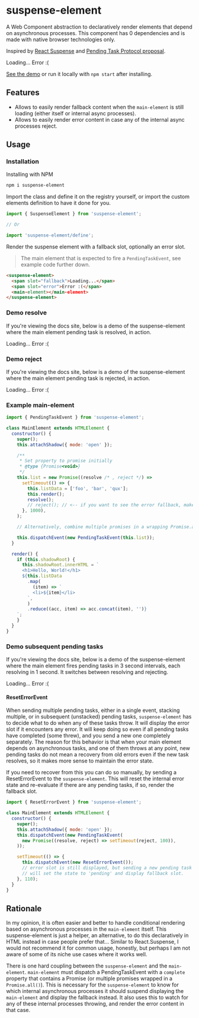 # suspense-element

A Web Component abstraction to declaratively render elements that depend on asynchronous processes.
This component has 0 dependencies and is made with native browser technologies only.

Inspired by [React Suspense](https://reactjs.org/docs/react-api.html#reactsuspense) and [Pending Task Protocol proposal](https://github.com/webcomponents/community-protocols/pull/1).

<suspense-element class="demo">
  <span slot="fallback">Loading...</span>
  <span slot="error">Error :(</span>
  <demo-element></demo-element>
</suspense-element>

[See the demo](https://suspense-element.netlify.app) or run it locally with `npm start` after installing.

## Features

- Allows to easily render fallback content when the `main-element` is still loading (either itself or internal async processes).
- Allows to easily render error content in case any of the internal async processes reject.

## Usage

### Installation

Installing with NPM

```sh
npm i suspense-element
```

Import the class and define it on the registry yourself, or import the custom elements definition to have it done for you.

```js
import { SuspenseElement } from 'suspense-element';

// Or

import 'suspense-element/define';
```

Render the suspense element with a fallback slot, optionally an error slot.

> The main element that is expected to fire a `PendingTaskEvent`, see example code further down.

```html
<suspense-element>
  <span slot="fallback">Loading...</span>
  <span slot="error">Error :(</span>
  <main-element></main-element>
</suspense-element>
```

### Demo resolve

If you're viewing the docs site, below is a demo of the suspense-element where the main element pending task is resolved, in action.

<suspense-element class="demo">
  <span slot="fallback">Loading...</span>
  <span slot="error">Error :(</span>
  <demo-element></demo-element>
</suspense-element>

### Demo reject

If you're viewing the docs site, below is a demo of the suspense-element where the main element pending task is rejected, in action.

<suspense-element class="demo">
  <span slot="fallback">Loading...</span>
  <span slot="error">Error :(</span>
  <demo-element reject></demo-element>
</suspense-element>

### Example main-element

```js
import { PendingTaskEvent } from 'suspense-element';

class MainElement extends HTMLElement {
  constructor() {
    super();
    this.attachShadow({ mode: 'open' });

    /**
     * Set property to promise initially
     * @type {Promise<void>}
     */
    this.list = new Promise((resolve /* , reject */) =>
      setTimeout(() => {
        this.listData = ['foo', 'bar', 'qux'];
        this.render();
        resolve();
        // reject(); // <-- if you want to see the error fallback, make this suspense reject
      }, 1000),
    );

    // Alternatively, combine multiple promises in a wrapping Promise.all()

    this.dispatchEvent(new PendingTaskEvent(this.list));
  }

  render() {
    if (this.shadowRoot) {
      this.shadowRoot.innerHTML = `
      <h1>Hello, World!</h1>
      ${this.listData
        .map(
          (item) => `
          <li>${item}</li>
        `,
        )
        .reduce((acc, item) => acc.concat(item), '')}
    `;
    }
  }
}
```

### Demo subsequent pending tasks

If you're viewing the docs site, below is a demo of the suspense-element where the main element fires pending tasks in 3 second intervals, each resolving in 1 second. It switches between resolving and rejecting.

<suspense-element class="demo">
  <span slot="fallback">Loading...</span>
  <span slot="error">Error :(</span>
  <demo-element pending-interval></demo-element>
</suspense-element>

#### ResetErrorEvent

When sending multiple pending tasks, either in a single event, stacking multiple, or in subsequent (unstacked) pending tasks, `suspense-element` has to decide what to do when any of these tasks throw.
It will display the error slot if it encounters any error.
It will keep doing so even if all pending tasks have completed (some threw), and you send a new one completely separately.
The reason for this behavior is that when your main element depends on asynchronous tasks, and one of them throws at any point, new pending tasks do not mean a recovery from old errors even if the new task resolves, so it makes more sense to maintain the error state.

If you need to recover from this you can do so manually, by sending a ResetErrorEvent to the `suspense-element`.
This will reset the internal error state and re-evaluate if there are any pending tasks, if so, render the fallback slot.

```js
import { ResetErrorEvent } from 'suspense-element';

class MainElement extends HTMLElement {
  constructor() {
    super();
    this.attachShadow({ mode: 'open' });
    this.dispatchEvent(new PendingTaskEvent(
      new Promise((resolve, reject) => setTimeout(reject, 100)),
    ));

    setTimeout(() => {
      this.dispatchEvent(new ResetErrorEvent());
      // error slot is still displayed, but sending a new pending task event 
      // will set the state to 'pending' and display fallback slot.
    }, 110);
  }
}
```

## Rationale

In my opinion, it is often easier and better to handle conditional rendering based on asynchronous processes in the `main-element` itself.
This suspense-element is just a helper, an alternative, to do this declaratively in HTML instead in case people prefer that...
Similar to React.Suspense, I would not recommend it for common usage, honestly, but perhaps I am not aware of some of its niche use cases where it works well.

There is one hard coupling between the `suspense-element` and the `main-element`.
`main-element` must dispatch a PendingTaskEvent with a `complete` property that contains a Promise (or multiple promises wrapped in a `Promise.all()`).
This is necessary for the `suspense-element` to know for which internal asynchronous processes it should suspend displaying the `main-element` and display the fallback instead. It also uses this to watch for any of these internal processes throwing, and render the error content in that case.